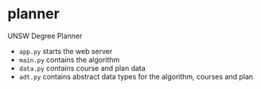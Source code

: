 # planner
UNSW Degree Planner

- `app.py` starts the web server
- `main.py` contains the algorithm
- `data.py` contains course and plan data
- `adt.py` contains abstract data types for the algorithm, courses and plan
